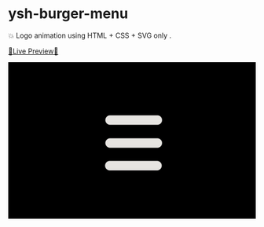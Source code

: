 # ysh-burger-menu
:collision: Logo animation using HTML + CSS + SVG only .

[:rocket:Live Preview:rocket:](https://yahya-sh.github.io/ysh-burger-menu/)

![Burger Menu](burger-menu.gif "Burger Menu")
